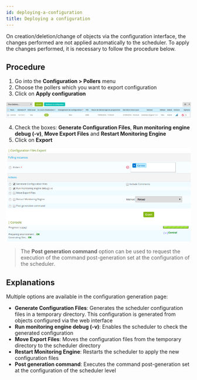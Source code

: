 ```yaml
---
id: deploying-a-configuration
title: Deploying a configuration
---
```


On creation/deletion/change of objects via the configuration interface,
the changes performed are not applied automatically to the scheduler. To
apply the changes performed, it is necessary to follow the procedure
below.

## Procedure

1.  Go into the **Configuration \> Pollers** menu
2.  Choose the pollers which you want to export configuration
3.  Click on **Apply configuration**

![image](../../assets/configuration/poller_menu_generate.png)

4.  Check the boxes: **Generate Configuration Files**, **Run monitoring
    engine debug (-v)**, **Move Export Files** and **Restart Monitoring
    Engine**
5.  Click on **Export**

![image](../../assets/configuration/poller_generate_1.png)

> The **Post generation command** option can be used to request the
> execution of the command post-generation set at the configuration of
> the scheduler.

## Explanations

Multiple options are available in the configuration generation page:

  - **Generate Configuration Files**: Generates the scheduler
    configuration files in a temporary directory. This configuration is
    generated from objects configured via the web interface
  - **Run monitoring engine debug (-v)**: Enables the scheduler to check
    the generated configuration
  - **Move Export Files**: Moves the configuration files from the
    temporary directory to the scheduler directory
  - **Restart Monitoring Engine**: Restarts the scheduler to apply the
    new configuration files
  - **Post generation command**: Executes the command post-generation
    set at the configuration of the scheduler level
